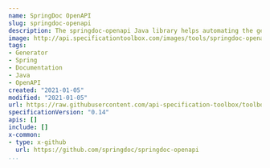 ```yaml
---
name: SpringDoc OpenAPI
slug: springdoc-openapi
description: The springdoc-openapi Java library helps automating the generation of API documentation using Spring Boot projects. springdoc-openapi works by examining an application at runtime to infer API semantics based on Spring configurations, class structure and various annotations.
image: http://api.specificationtoolbox.com/images/tools/springdoc-openapi.png
tags:
- Generator
- Spring
- Documentation
- Java
- OpenAPI
created: "2021-01-05"
modified: "2021-01-05"
url: https://raw.githubusercontent.com/api-specification-toolbox/toolbox/main/_tools/springdoc-openapi.md
specificationVersion: "0.14"
apis: []
include: []
x-common:
- type: x-github
  url: https://github.com/springdoc/springdoc-openapi
...
```

